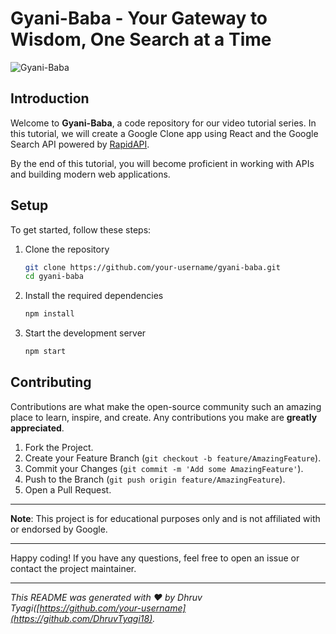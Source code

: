 # Gyani-Baba - Your Gateway to Wisdom, One Search at a Time

![Gyani-Baba](https://i.ibb.co/yQdYhtq/image.png)

## Introduction
Welcome to **Gyani-Baba**, a code repository for our video tutorial series. In this tutorial, we will create a Google Clone app using React and the Google Search API powered by [RapidAPI](https://rapidapi.com).

By the end of this tutorial, you will become proficient in working with APIs and building modern web applications.

## Setup
To get started, follow these steps:

1. Clone the repository
    ```sh
    git clone https://github.com/your-username/gyani-baba.git
    cd gyani-baba
    ```

2. Install the required dependencies
    ```sh
    npm install
    ```

3. Start the development server
    ```sh
    npm start
    ```

## Contributing
Contributions are what make the open-source community such an amazing place to learn, inspire, and create. Any contributions you make are **greatly appreciated**.

1. Fork the Project.
2. Create your Feature Branch (`git checkout -b feature/AmazingFeature`).
3. Commit your Changes (`git commit -m 'Add some AmazingFeature'`).
4. Push to the Branch (`git push origin feature/AmazingFeature`).
5. Open a Pull Request.



---

**Note**: This project is for educational purposes only and is not affiliated with or endorsed by Google.

---

Happy coding! If you have any questions, feel free to open an issue or contact the project maintainer.

---

*This README was generated with ❤️ by Dhruv Tyagi([https://github.com/your-username](https://github.com/DhruvTyagi18).*
